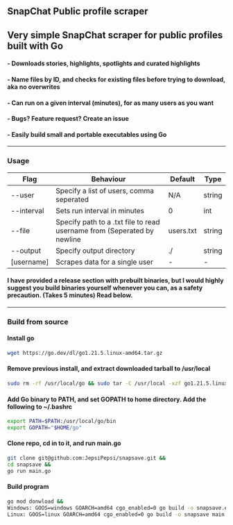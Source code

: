 ## SnapChat Public profile scraper

## Very simple SnapChat scraper for public profiles built with Go
#### - Downloads stories, highlights, spotlights and curated highlights
#### - Name files by ID, and checks for existing files before  trying to download, aka no overwrites
#### - Can run on a given interval (minutes), for as many users as you want
#### - Bugs? Feature request? Create an issue
#### - Easily build small and portable executables using Go
---
### Usage

| Flag       | Behaviour                                                               | Default   | Type   |
|------------|-------------------------------------------------------------------------|-----------|--------|
| --user     | Specify a list of users, comma seperated                                | N/A       | string |
| --interval | Sets run interval in minutes                                            | 0         | int    |
| --file     | Specify path to a .txt file to read username from (Seperated by newline | users.txt | string |
| --output   | Specify output directory                                                | ./        | string |
| [username] | Scrapes data for a single user                                          | -         | -      |


#### I have provided a release section with prebuilt binaries, but I would highly suggest you build binaries yourself whenever you can, as a safety precaution. (Takes 5 minutes) Read below.
---
### Build from source

#### Install go
```bash 
wget https://go.dev/dl/go1.21.5.linux-amd64.tar.gz
```

#### Remove previous install, and extract downloaded tarball to /usr/local
```bash
sudo rm -rf /usr/local/go && sudo tar -C /usr/local -xzf go1.21.5.linux-amd64.tar.gz
```
#### Add Go binary to PATH, and set GOPATH to home directory. Add the following to ~/.bashrc
```bash
export PATH=$PATH:/usr/local/go/bin
export GOPATH="$HOME/go"
```
#### Clone repo, cd in to it, and run main.go

```bash
git clone git@github.com:JepsiPepsi/snapsave.git &&
cd snapsave &&
go run main.go
```
#### Build program

```bash
go mod donwload &&
Windows: GOOS=windows GOARCH=amd64 cgo_enabled=0 go build -o snapsave.exe main.go
Linux: GOOS=linux GOARCH=amd64 cgo_enabled=0 go build -o snapsave main.go
```
